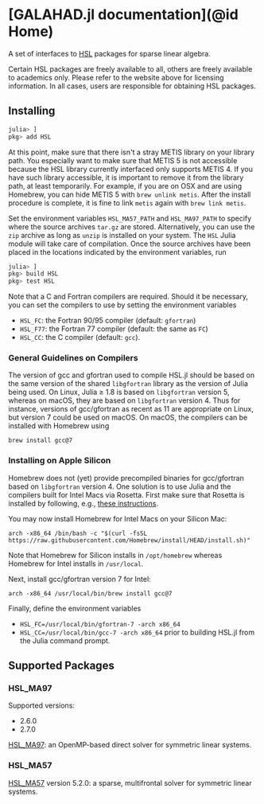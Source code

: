 # [GALAHAD.jl documentation](@id Home)

A set of interfaces to [HSL](http://www.hsl.rl.ac.uk) packages for sparse linear algebra.

Certain HSL packages are freely available to all, others are freely available
to academics only. Please refer to the website above for licensing information.
In all cases, users are responsible for obtaining HSL packages.

## Installing

```JULIA
julia> ]
pkg> add HSL
```

At this point, make sure that there isn't a stray METIS library on your library
path. You especially want to make sure that METIS 5 is not accessible because
the HSL library currently interfaced only supports METIS 4. If you have such
library accessible, it is important to remove it from the library path, at
least temporarily. For example, if you are on OSX and are using Homebrew, you
can hide METIS 5 with `brew unlink metis`. After the install procedure is
complete, it is fine to link `metis` again with `brew link metis`.

Set the environment variables `HSL_MA57_PATH` and `HSL_MA97_PATH` to specify where the source archives `tar.gz` are stored.
Alternatively, you can use the `zip` archive as long as `unzip` is installed on your system.
The `HSL` Julia module will take care of compilation.
Once the source archives have been placed in the locations indicated by the environment variables, run

```JULIA
julia> ]
pkg> build HSL
pkg> test HSL
```

Note that a C and Fortran compilers are required.
Should it be necessary, you can set the compilers to use by setting the environment variables
* `HSL_FC`: the Fortran 90/95 compiler (default: `gfortran`)
* `HSL_F77`: the Fortran 77 compiler (default: the same as `FC`)
* `HSL_CC`: the C compiler (default: `gcc`).

### General Guidelines on Compilers

The version of gcc and gfortran used to compile HSL.jl should be based on the same version of the shared `libgfortran` library as the version of Julia being used.
On Linux, Julia ≥ 1.8 is based on `libgfortran` version 5, whereas on macOS, they are based on `libgfortran` version 4.
Thus for instance, versions of gcc/gfortran as recent as 11 are appropriate on Linux, but version 7 could be used on macOS.
On macOS, the compilers can be installed with Homebrew using
```
brew install gcc@7
```

### Installing on Apple Silicon

Homebrew does not (yet) provide precompiled binaries for gcc/gfortran based on `libgfortran` version 4.
One solution is to use Julia and the compilers built for Intel Macs via Rosetta.
First make sure that Rosetta is installed by following, e.g., [these instructions](https://osxdaily.com/2020/12/04/how-install-rosetta-2-apple-silicon-mac).

You may now install Homebrew for Intel Macs on your Silicon Mac:
```
arch -x86_64 /bin/bash -c "$(curl -fsSL https://raw.githubusercontent.com/Homebrew/install/HEAD/install.sh)"
```
Note that Homebrew for Silicon installs in `/opt/homebrew` whereas Homebrew for Intel installs in `/usr/local`.

Next, install gcc/gfortran version 7 for Intel:
```
arch -x86_64 /usr/local/bin/brew install gcc@7
```

Finally, define the environment variables
* `HSL_FC=/usr/local/bin/gfortran-7 -arch x86_64`
* `HSL_CC=/usr/local/bin/gcc-7 -arch x86_64`
prior to building HSL.jl from the Julia command prompt.

## Supported Packages

### HSL_MA97

Supported versions:
* 2.6.0
* 2.7.0

[HSL_MA97](http://www.hsl.rl.ac.uk/catalogue/hsl_ma97.html): an OpenMP-based direct solver for symmetric linear systems.

### HSL_MA57

[HSL_MA57](http://www.hsl.rl.ac.uk/specs/ma57.pdf) version 5.2.0:
a sparse, multifrontal solver for symmetric linear systems.
